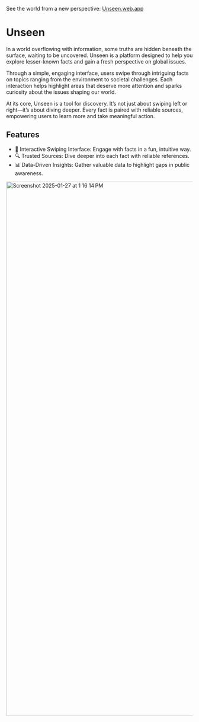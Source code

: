 See the world from a new perspective: [Unseen.web.app](https://unseen.web.app/)

# Unseen
In a world overflowing with information, some truths are hidden beneath the surface, waiting to be uncovered. Unseen is a platform designed to help you explore lesser-known facts and gain a fresh perspective on global issues.

Through a simple, engaging interface, users swipe through intriguing facts on topics ranging from the environment to societal challenges. Each interaction helps highlight areas that deserve more attention and sparks curiosity about the issues shaping our world.

At its core, Unseen is a tool for discovery. It’s not just about swiping left or right—it’s about diving deeper. Every fact is paired with reliable sources, empowering users to learn more and take meaningful action.

## Features
 - 🧠 Interactive Swiping Interface: Engage with facts in a fun, intuitive way.
 - 🔍 Trusted Sources: Dive deeper into each fact with reliable references.
 - 📊 Data-Driven Insights: Gather valuable data to highlight gaps in public awareness.

<img width="1440" alt="Screenshot 2025-01-27 at 1 16 14 PM" src="https://github.com/user-attachments/assets/83c6f889-654e-45fe-9388-ab0e7763f1a5" />
